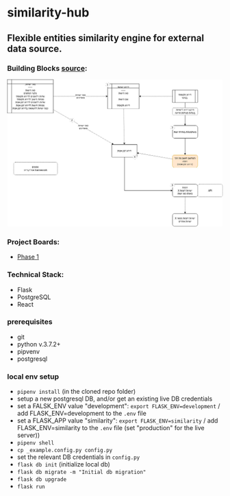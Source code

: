 # similarity-hub

## Flexible entities similarity engine for external data source.

### Building Blocks [source](https://drive.google.com/file/d/1Ny9az4KV069HtQ5flKEluE9qjzwvwnAG/view?usp=sharing):

<img src="https://raw.githubusercontent.com/noamoss/similarity-hub/main/similarity-v01.jpg" />

### Project Boards:
- [Phase 1](https://github.com/noamoss/similiarity-hub/projects/1)


### Technical Stack:
- Flask
- PostgreSQL
- React

### prerequisites
- git
- python v.3.7.2+
- pipvenv
- postgresql 

### local env setup
- `pipenv install` (in the cloned repo folder)
- setup a new postgresql DB, and/or get an existing live DB credentials
- set a FALSK_ENV value "development":  `export FLASK_ENV=development` / add FLASK_ENV=development to the `.env` file
- set a FLASK_APP value "similarity": `export FLASK_ENV=similarity` / add FLASK_ENV=similarity to the `.env` file
  (set "production" for the live server))
- `pipenv shell`
- `cp _example.config.py config.py`
- set the relevant DB credentials in `config.py`
- `flask db init` (initialize local db)
- `flask db migrate -m "Initial db migration"`
- `flask db upgrade`
- `flask run`
